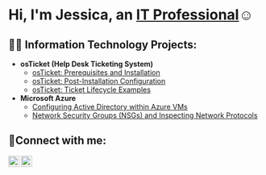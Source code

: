 <h1>Hi, I'm Jessica, an <a href="https://linkedin.com/in/jessica-aguirre-81979a277">IT Professional</a>☺</h1>

<h2>👨‍💻 Information Technology Projects:</h2>

- <b>osTicket (Help Desk Ticketing System)</b>
  - [osTicket: Prerequisites and Installation](https://github.com/jessicaaguirre/osticket-prereqs)
  - [osTicket: Post-Installation Configuration](https://github.com/jessicaaguirre/post-install-config)
  - [osTicket: Ticket Lifecycle Examples](https://github.com/jessicaaguirre/ticket-lifecycle)
- <b>Microsoft Azure</b>
  - [Configuring Active Directory within Azure VMs](https://github.com/jessicaaguirre/configure-ad)
  - [Network Security Groups (NSGs) and Inspecting Network Protocols](https://github.com/jessicaaguirre/azure-network-protocols)

<h2>🤳Connect with me:</h2>

[<img align="left" alt="Jessica | LinkedIn" width="22px" src="https://cdn.jsdelivr.net/npm/simple-icons@v3/icons/linkedin.svg" />][linkedin]
[<img align="left" alt="Jessica | Instagram" width="22px" src="https://cdn.jsdelivr.net/npm/simple-icons@v3/icons/instagram.svg" />][instagram]

[instagram]: https://www.instagram.com/Josh
[linkedin]: https://linkedin.com/in/jessica-aguirre-81979a277
